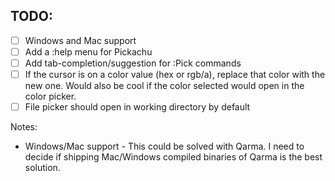 TODO:
---

- [ ] Windows and Mac support 
- [ ] Add a :help menu for Pickachu
- [ ] Add tab-completion/suggestion for :Pick commands
- [ ] If the cursor is on a color value (hex or rgb/a), replace that color with the new one. Would also be cool if the color selected would open in the color picker.
- [ ] File picker should open in working directory by default

Notes:

- Windows/Mac support - This could be solved with Qarma. I need to decide if shipping Mac/Windows compiled binaries of Qarma is the best solution.
